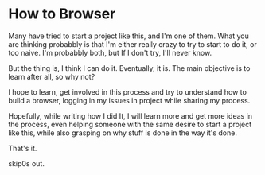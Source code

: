 # How to Browser
Many have tried to start a project like this, and I'm one of them.
What you are thinking probabbly is that I'm either really crazy to try to start to do it, or too naive. I'm probabbly both, but If I don't try, I'll never know. 

But the thing is, I think I can do it. Eventually, it is. The main objective is to learn after all, so why not?

I hope to learn, get involved in this process and try to understand how to build a browser, logging in my issues in project while sharing my process.

Hopefully, while writing how I did It, I will learn more and get more ideas in the process, even helping someone with the same desire to start a project like this, while also grasping on why stuff is done in the way it's done.

That's it.

skip0s out.
